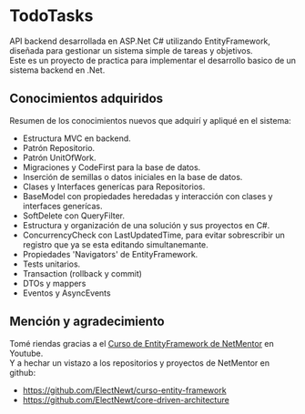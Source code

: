 # TodoTasks
API backend desarrollada en ASP.Net C# utilizando EntityFramework, diseñada para gestionar un sistema simple de tareas y objetivos.  
Este es un proyecto de practica para implementar el desarrollo basico de un sistema backend en .Net.

## Conocimientos adquiridos
Resumen de los conocimientos nuevos que adquirí y apliqué en el sistema:
- Estructura MVC en backend.
- Patrón Repositorio.
- Patrón UnitOfWork.
- Migraciones y CodeFirst para la base de datos.
- Inserción de semillas o datos iniciales en la base de datos.
- Clases y Interfaces generícas para Repositorios.
- BaseModel con propiedades heredadas y interacción con clases y interfaces generícas.
- SoftDelete con QueryFilter.
- Estructura y organización de una solución y sus proyectos en C#.
- ConcurrencyCheck con LastUpdatedTime, para evitar sobrescribir un registro que ya se esta editando simultanemante.
- Propiedades 'Navigators' de EntityFramework.
- Tests unitarios.
- Transaction (rollback y commit)
- DTOs y mappers
- Eventos y AsyncEvents

## Mención y agradecimiento
Tomé riendas gracias a el [Curso de EntityFramework de NetMentor](https://youtube.com/playlist?list=PLesmOrW3mp4i2RdfsPI5R6o5EVacGuovz&si=kRphA8p3ITI40upE) en Youtube.  
Y a hechar un vistazo a los repositorios y proyectos de NetMentor en github:
- https://github.com/ElectNewt/curso-entity-framework
- https://github.com/ElectNewt/core-driven-architecture
